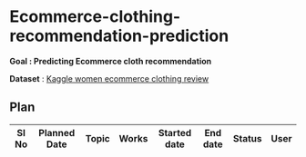 # Ecommerce-clothing-recommendation-prediction

**Goal : Predicting Ecommerce cloth recommendation**

**Dataset** : [Kaggle women ecommerce clothing review](https://www.kaggle.com/nicapotato/womens-ecommerce-clothing-reviews)

## Plan

|SI No|Planned Date|Topic|Works|Started date|End date|Status|User|
|---|---|---|---|---|---|---|---|


